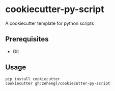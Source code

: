 # cookiecutter-py-script

A cookiecutter template for python scripts

## Prerequisites

- Git

## Usage

    pip install cookiecutter
    cookiecutter gh:zehengl/cookiecutter-py-script
